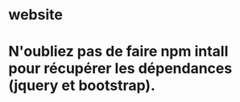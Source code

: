 # website 
# N'oubliez pas de faire npm intall pour récupérer les dépendances (jquery et bootstrap).
